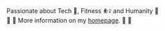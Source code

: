 Passionate about Tech 🤖, Fitness ⛹️‍♀️ and Humanity 🌱 
 <br>
 👯 👯 More information on my <a href ="https://fatemehsrz.github.io/">homepage</a>. 👯 👯




